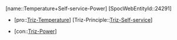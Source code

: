 ﻿---
type: TrizContradiction
aliases:
- Temperature+Self-service-Power
license: CC BY-SA 4.0
copyright: https://github.com/SpocWeb
IsDeleted: false
IsReadOnly: false
Confidential: public
tags: 
- Triz/Contradiction
---
[name::Temperature+Self-service-Power]
[SpocWebEntityId::24291]
+ [pro::[Triz-Temperature](tech/Triz/Parameter/Triz-Temperature.md)]
[Triz-Principle::[Triz-Self-service](tech/Triz/Principle/Triz-Self-service.md)]
- [con::[Triz-Power](tech/Triz/Parameter/Triz-Power.md)]

